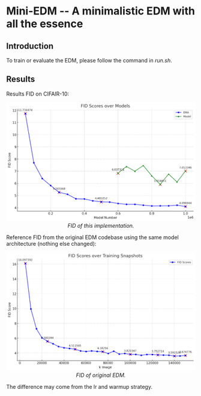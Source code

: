 # Mini-EDM -- A minimalistic EDM with all the essence

## Introduction
To train or evaluate the EDM, please follow the command in *run.sh*.

## Results
Results FID on CIFAIR-10:

<p align="center">
  <img src="figs/fid.png" width="900px"/>
  <em>FID of this implementation.</em>
</p>

Reference FID from the original EDM codebase using the same model architecture (nothing else changed):

<p align="center">
  <img src="figs/EDM_fid.png" width="900px"/>
  <em>FID of original EDM.</em>
</p>

The difference may come from the lr and warmup strategy.